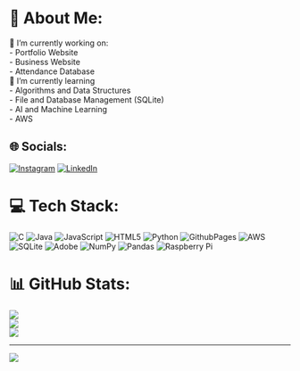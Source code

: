 # 💫 About Me:
🔭 I’m currently working on:<br>       -  Portfolio Website<br>       -  Business Website<br>       -  Attendance Database<br>🌱 I’m currently learning<br>       - Algorithms and Data Structures<br>       - File and Database Management (SQLite)<br>       - AI and Machine Learning<br>       - AWS<br>


## 🌐 Socials:
[![Instagram](https://img.shields.io/badge/Instagram-%23E4405F.svg?logo=Instagram&logoColor=white)](https://instagram.com/braydenbartelds) [![LinkedIn](https://img.shields.io/badge/LinkedIn-%230077B5.svg?logo=linkedin&logoColor=white)](https://linkedin.com/in/BraydenBartelds) 

# 💻 Tech Stack:
![C](https://img.shields.io/badge/c-%2300599C.svg?style=for-the-badge&logo=c&logoColor=white) ![Java](https://img.shields.io/badge/java-%23ED8B00.svg?style=for-the-badge&logo=openjdk&logoColor=white) ![JavaScript](https://img.shields.io/badge/javascript-%23323330.svg?style=for-the-badge&logo=javascript&logoColor=%23F7DF1E) ![HTML5](https://img.shields.io/badge/html5-%23E34F26.svg?style=for-the-badge&logo=html5&logoColor=white) ![Python](https://img.shields.io/badge/python-3670A0?style=for-the-badge&logo=python&logoColor=ffdd54) ![GithubPages](https://img.shields.io/badge/github%20pages-121013?style=for-the-badge&logo=github&logoColor=white) ![AWS](https://img.shields.io/badge/AWS-%23FF9900.svg?style=for-the-badge&logo=amazon-aws&logoColor=white) ![SQLite](https://img.shields.io/badge/sqlite-%2307405e.svg?style=for-the-badge&logo=sqlite&logoColor=white) ![Adobe](https://img.shields.io/badge/adobe-%23FF0000.svg?style=for-the-badge&logo=adobe&logoColor=white) ![NumPy](https://img.shields.io/badge/numpy-%23013243.svg?style=for-the-badge&logo=numpy&logoColor=white) ![Pandas](https://img.shields.io/badge/pandas-%23150458.svg?style=for-the-badge&logo=pandas&logoColor=white) ![Raspberry Pi](https://img.shields.io/badge/-RaspberryPi-C51A4A?style=for-the-badge&logo=Raspberry-Pi)
# 📊 GitHub Stats:
![](https://github-readme-stats.vercel.app/api?username=braydenmcb&theme=bear&hide_border=false&include_all_commits=false&count_private=false)<br/>
![](https://github-readme-streak-stats.herokuapp.com/?user=braydenmcb&theme=bear&hide_border=false)<br/>
![](https://github-readme-stats.vercel.app/api/top-langs/?username=braydenmcb&theme=bear&hide_border=false&include_all_commits=false&count_private=false&layout=compact)

---
[![](https://visitcount.itsvg.in/api?id=braydenmcb&icon=0&color=0)](https://visitcount.itsvg.in)

<!-- Proudly created with GPRM ( https://gprm.itsvg.in ) -->
